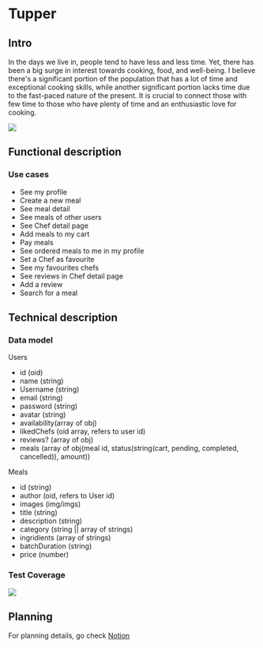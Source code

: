 # Tupper

## Intro

In the days we live in, people tend to have less and less time. Yet, there has been a big surge in interest towards cooking, food, and well-being. I believe there's a significant portion of the population that has a lot of time and exceptional cooking skills, while another significant portion lacks time due to the fast-paced nature of the present. It is crucial to connect those with few time to those who have plenty of time and an enthusiastic love for cooking.

![](https://media.giphy.com/media/wry7vkOOmDTMs/giphy.gif)

## Functional description

### Use cases

- See my profile
 - Create a new meal
 - See meal detail
 - See meals of other users
 - See Chef detail page
 - Add meals to my cart
 - Pay meals
 - See ordered meals to me in my profile
 - Set a Chef as favourite
 - See my favourites chefs
 - See reviews in Chef detail page
 - Add a review
 - Search for a meal

## Technical description

### Data model

Users
- id (oid)
- name (string)
- Username (string)
- email (string)
- password (string)
- avatar (string)
- availability(array of obj)
- likedChefs (oid array, refers to user id)
- reviews? (array of obj)
- meals (array of obj(meal id, status(string(cart, pending, completed, cancelled)), amount))

Meals
- id (string)
- author (oid, refers to User id)
- images (img/imgs)
- title (string)
- description (string)
- category (string || array of strings)
- ingridients (array of strings)
- batchDuration (string)
- price (number)

### Test Coverage

![](https://wac-cdn.atlassian.com/dam/jcr:f29e7890-4a7a-4590-bc8b-c4c775ec301d/CDmicro-600x338-retina2x-A_11-58-7.png?cdnVersion=1077)

## Planning

For planning details, go check [Notion](https://lily-dentist-2a0.notion.site/ISDI-Final-project-9e8e2b7b2b034ac2923d8d9808f9d614?pvs=4)